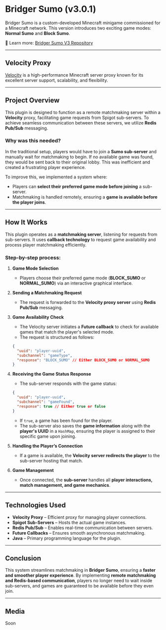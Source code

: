 # Bridger Sumo (v3.0.1)

Bridger Sumo is a custom-developed Minecraft minigame commissioned for a Minecraft network. This version introduces two exciting game modes: **Normal Sumo** and **Block Sumo**.

🔗 Learn more: [Bridger Sumo V3 Repository](https://github.com/xdabdoub/BridgerSumo_V3)

---

## Velocity Proxy

[Velocity](https://github.com/PaperMC/Velocity) is a high-performance Minecraft server proxy known for its excellent server support, scalability, and flexibility.

---

## Project Overview

This plugin is designed to function as a remote matchmaking server within a **Velocity** proxy, facilitating game requests from Spigot sub-servers. To achieve seamless communication between these servers, we utilize **Redis Pub/Sub** messaging.

### Why was this needed?

In the traditional setup, players would have to join a **Sumo sub-server** and manually wait for matchmaking to begin. If no available game was found, they would be sent back to their original lobby. This was inefficient and created a frustrating player experience.

To improve this, we implemented a system where:
- Players can **select their preferred game mode before joining** a sub-server.
- Matchmaking is handled remotely, ensuring a **game is available before the player joins**.

---

## How It Works

This plugin operates as a **matchmaking server**, listening for requests from sub-servers. It uses **callback technology** to request game availability and process player matchmaking efficiently.

### Step-by-step process:

1. **Game Mode Selection**
   - Players choose their preferred game mode (**BLOCK_SUMO** or **NORMAL_SUMO**) via an interactive graphical interface.

2. **Sending a Matchmaking Request**
   - The request is forwarded to the **Velocity proxy server** using **Redis Pub/Sub** messaging.

3. **Game Availability Check**
   - The Velocity server initiates a **Future callback** to check for available games that match the player's selected mode.
   - The request is structured as follows:

   ```json
   {
     "uuid": "player-uuid",
     "subchannel": "gameType",
     "response": "BLOCK_SUMO" // Either BLOCK_SUMO or NORMAL_SUMO
   }
   ```

4. **Receiving the Game Status Response**
   - The sub-server responds with the game status:

   ```json
   {
     "uuid": "player-uuid",
     "subchannel": "gameFound",
     "response": true // Either true or false
   }
   ```
   - If `true`, a game has been found for the player.
   - The sub-server also saves the **game information** along with the **player's UUID** in a `HashMap`, ensuring the player is assigned to their specific game upon joining.

5. **Handling the Player’s Connection**
   - If a game is available, the **Velocity server redirects the player** to the sub-server hosting that match.

6. **Game Management**
   - Once connected, the **sub-server** handles all **player interactions, match management, and game mechanics**.

---

## Technologies Used

- **Velocity Proxy** – Efficient proxy for managing player connections.
- **Spigot Sub-Servers** – Hosts the actual game instances.
- **Redis Pub/Sub** – Enables real-time communication between servers.
- **Future Callbacks** – Ensures smooth asynchronous matchmaking.
- **Java** – Primary programming language for the plugin.

---

## Conclusion

This system streamlines matchmaking in **Bridger Sumo**, ensuring a **faster and smoother player experience**. By implementing **remote matchmaking and Redis-based communication**, players no longer need to wait inside sub-servers, and games are guaranteed to be available before they even join.

---

## Media
Soon
